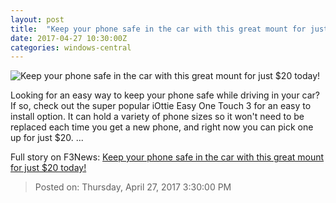 ```yaml
---
layout: post
title:  "Keep your phone safe in the car with this great mount for just $20 today!"
date: 2017-04-27 10:30:00Z
categories: windows-central
---
```


![Keep your phone safe in the car with this great mount for just $20 today!](http://shop.windowscentral.com/images/product_images/accessories/additional_images/22900/large/1.jpg)

Looking for an easy way to keep your phone safe while driving in your car? If so, check out the super popular iOttie Easy One Touch 3 for an easy to install option. It can hold a variety of phone sizes so it won't need to be replaced each time you get a new phone, and right now you can pick one up for just $20. ...


Full story on F3News: [Keep your phone safe in the car with this great mount for just $20 today!](http://www.f3nws.com/n/quC4fE)

> Posted on: Thursday, April 27, 2017 3:30:00 PM
